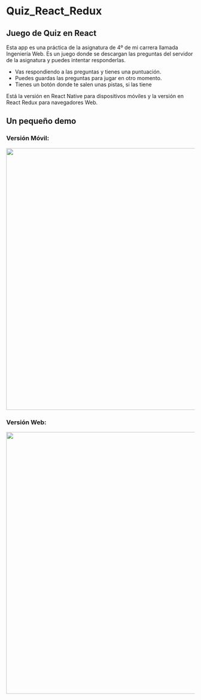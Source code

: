 # Quiz_React_Redux
## Juego de Quiz en React

<p>
Esta app es una práctica de la asignatura de 4º de mi carrera llamada Ingeniería Web.
Es un juego donde se descargan las preguntas del servidor de la asignatura y puedes intentar responderlas. 

<ul>
  <li>Vas respondiendo a las preguntas y tienes una puntuación.</li>
  <li>Puedes guardas las preguntas para jugar en otro momento.</li>
  <li>Tienes un botón donde te salen unas pistas, si las tiene</li>
</ul>
  
Está la versión en React Native para dispositivos móviles y la versión en React Redux para navegadores Web.  
  
</p>


## Un pequeño demo

### Versión Móvil:

<p align="center">
  <img src="https://github.com/xxliu95/Quiz_React_Redux/blob/ReactNative/demo1.gif" width="700">
</p>

### Versión Web:

<p align="center">
  <img src="https://github.com/xxliu95/Quiz_React_Redux/blob/ReactNative/demo2.gif" width="700">
</p>
